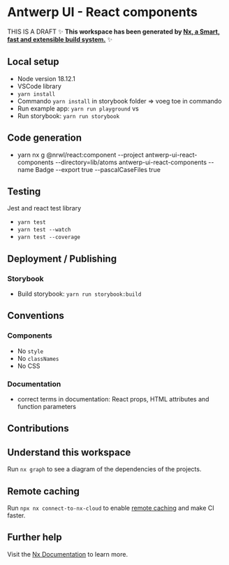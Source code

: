 # Antwerp UI - React components

THIS IS A DRAFT
✨ **This workspace has been generated by [Nx, a Smart, fast and extensible build system.](https://nx.dev)** ✨

## Local setup

- Node version 18.12.1
- VSCode library
- `yarn install`
- Commando `yarn install` in storybook folder => voeg toe in commando
- Run example app: `yarn run playground` vs
- Run storybook: `yarn run storybook`

## Code generation

- yarn nx g @nrwl/react:component --project antwerp-ui-react-components --directory=lib/atoms antwerp-ui-react-components --name Badge --export true --pascalCaseFiles true

## Testing

Jest and react test library

- `yarn test`
- `yarn test --watch`
- `yarn test --coverage`

## Deployment / Publishing

### Storybook

- Build storybook: `yarn run storybook:build`

## Conventions

### Components

- No `style`
- No `classNames`
- No CSS

### Documentation

- correct terms in documentation: React props, HTML attributes and function parameters

## Contributions

## Understand this workspace

Run `nx graph` to see a diagram of the dependencies of the projects.

## Remote caching

Run `npx nx connect-to-nx-cloud` to enable [remote caching](https://nx.app) and make CI faster.

## Further help

Visit the [Nx Documentation](https://nx.dev) to learn more.
